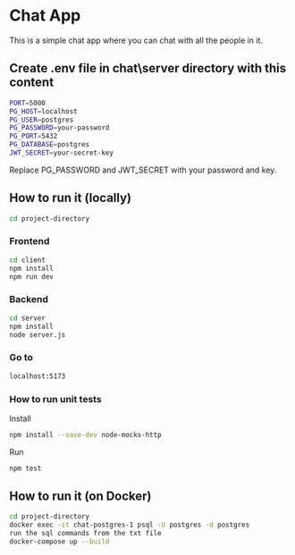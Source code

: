 # Chat App

This is a simple chat app where you can chat with all the people in it.

## Create .env file in chat\server directory with this content

```bash
PORT=5000
PG_HOST=localhost
PG_USER=postgres
PG_PASSWORD=your-password
PG_PORT=5432
PG_DATABASE=postgres
JWT_SECRET=your-secret-key
```

Replace PG_PASSWORD and JWT_SECRET with your password and key.

## How to run it (locally)

```bash
cd project-directory
```

### Frontend

```bash
cd client
npm install
npm run dev
```

### Backend

```bash
cd server
npm install
node server.js
```

### Go to

```bash
localhost:5173
```

### How to run unit tests

Install

```bash
npm install --save-dev node-mocks-http
```

Run

```bash
npm test
```

## How to run it (on Docker)

```bash
cd project-directory
docker exec -it chat-postgres-1 psql -U postgres -d postgres
run the sql commands from the txt file
docker-compose up --build
```